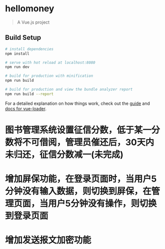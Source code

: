 # hellomoney

> A Vue.js project

## Build Setup

``` bash
# install dependencies
npm install

# serve with hot reload at localhost:8080
npm run dev

# build for production with minification
npm run build

# build for production and view the bundle analyzer report
npm run build --report
```

For a detailed explanation on how things work, check out the [guide](http://vuejs-templates.github.io/webpack/) and [docs for vue-loader](http://vuejs.github.io/vue-loader).

# 图书管理系统设置征信分数，低于某一分数将不可借阅，管理员催还后，30天内未归还，征信分数减一(未完成)
# 增加屏保功能，在登录页面时，当用户5分钟没有输入数据，则切换到屏保，在管理页面，当用户5分钟没有操作，则切换到登录页面
# 增加发送报文加密功能
